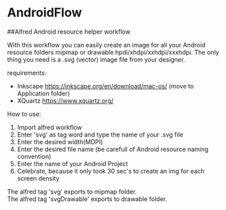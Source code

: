 # AndroidFlow

##Alfred Android resource helper workflow

With this workflow you can easily create an image for all your Android resource folders mipmap or drawable hpdi/xhdpi/xxhdpi/xxxhdpi. The only thing you need is a .svg (vector) image file from your designer. 

requirements:
 - Inkscape https://inkscape.org/en/download/mac-os/ (move to Application folder) 
 - XQuartz https://www.xquartz.org/

How to use:

1. Import alfred workflow
2. Enter 'svg' as tag word and type the name of your .svg file
3. Enter the desired width(MDPI)
4. Enter the desired file name (be carefull of Android resource naming convention)
5. Enter the name of your Android Project
6. Celebrate, because it only took 30 sec's to create an img for each screen density
 
  The alfred tag 'svg' exports to mipmap folder.  
  The alfred tag 'svgDrawable' exports to drawable folder.


